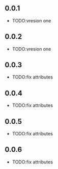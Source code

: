 ## 0.0.1

* TODO:vresion one

## 0.0.2

* TODO:vresion one

## 0.0.3

* TODO:fix attributes

## 0.0.4

* TODO:fix attributes


## 0.0.5

* TODO:fix attributes


## 0.0.6

* TODO:fix attributes